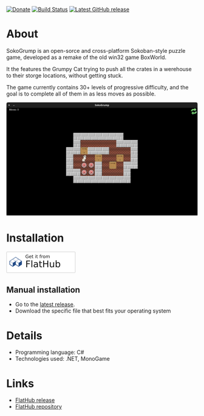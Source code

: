 [![Donate](https://img.shields.io/badge/-%E2%99%A5%20Donate-%23ff69b4)](https://hmlendea.go.ro/fund.html) [![Build Status](https://github.com/hmlendea/sokogrump/actions/workflows/dotnet.yml/badge.svg)](https://github.com/hmlendea/sokogrump/actions/workflows/dotnet.yml) [![Latest GitHub release](https://img.shields.io/github/v/release/hmlendea/sokogrump)](https://github.com/hmlendea/sokogrump/releases/latest)

# About

SokoGrump is an open-sorce and cross-platform Sokoban-style puzzle game, developed as a remake of the old win32 game BoxWorld.

It the features the Grumpy Cat trying to push all the crates in a werehouse to their storge locations, without getting stuck.

The game currently contains 30+ levels of progressive difficulty, and the goal is to complete all of them in as less moves as possible.

[![Preview screenshot](https://raw.githubusercontent.com/hmlendea/sokogrump/master/preview.png)](https://raw.githubusercontent.com/hmlendea/sokogrump/master/preview.png)

# Installation

[![Get it from FlatHub](https://raw.githubusercontent.com/hmlendea/readme-assets/master/badges/stores/flathub.png)](https://flathub.org/apps/details/ro.go.hmlendea.SokoGrump)

## Manual installation

 - Go to the [latest release](https://github.com/hmlendea/geforcenow-electron/releases/latest).
 - Download the specific file that best fits your operating system

# Details

 - Programming language: C#
 - Technologies used: .NET, MonoGame

# Links
 - [FlatHub release](https://flathub.org/apps/details/ro.go.hmlendea.SokoGrump)
 - [FlatHub repository](https://github.com/flathub/ro.go.hmlendea.SokoGrump)
